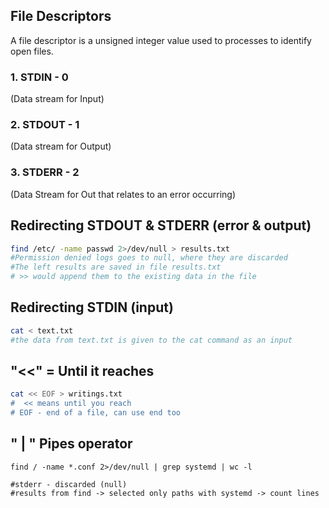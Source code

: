 ## File Descriptors

A file descriptor is a unsigned integer value used to processes to identify open files.
### 1. STDIN - 0
(Data stream for Input)
### 2. STDOUT - 1
(Data stream for Output)
### 3. STDERR - 2
(Data Stream for Out that relates to an error occurring)

## Redirecting STDOUT & STDERR (error & output)

```bash
find /etc/ -name passwd 2>/dev/null > results.txt
#Permission denied logs goes to null, where they are discarded
#The left results are saved in file results.txt
# >> would append them to the existing data in the file
```
## Redirecting STDIN (input)

```bash
cat < text.txt
#the data from text.txt is given to the cat command as an input
```

## "<<" = Until it reaches

```bash
cat << EOF > writings.txt
#  << means until you reach
# EOF - end of a file, can use end too
```

## " | " Pipes operator

```
find / -name *.conf 2>/dev/null | grep systemd | wc -l

#stderr - discarded (null)
#results from find -> selected only paths with systemd -> count lines
```